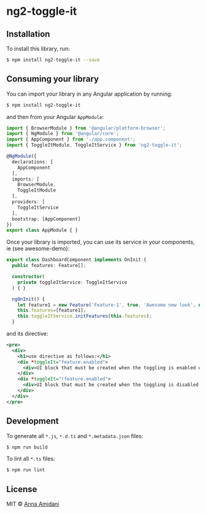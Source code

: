 # ng2-toggle-it

## Installation

To install this library, run:

```bash
$ npm install ng2-toggle-it --save
```

## Consuming your library

You can import your library in any Angular application by running:

```bash
$ npm install ng2-toggle-it
```

and then from your Angular `AppModule`:

```typescript
import { BrowserModule } from '@angular/platform-browser';
import { NgModule } from '@angular/core';
import { AppComponent } from './app.component';
import { ToggleItModule, ToggleItService } from 'ng2-toggle-it';

@NgModule({
  declarations: [
    AppComponent
  ],
  imports: [
    BrowserModule,
    ToggleItModule
  ],
  providers: [
    ToggleItService
  ],
  bootstrap: [AppComponent]
})
export class AppModule { }
```

Once your library is imported, you can use its service in your components, ie (see awesome-demo):

```typescript
export class DashboardComponent implements OnInit {
  public features: Feature[];

  constructor(
    private toggleItService: ToggleItService
  ) { }

  ngOnInit() {
    let feature1 = new Feature('Feature-1', true, 'Awesome new look', new Date('2017-01-12'));
    this.features=[feature1];
    this.toggleItService.initFeatures(this.features);
  }
```

and its directive:

```xml
<pre>
  <div>
    <h1>use directive as follows:</h1>
    <div *toggleIt="feature.enabled">
      <div>UI block that must be created when the toggling is enabled on the feature</div>
    </div>
    <div *toggleIt="!feature.enabled">
      <div>UI block that must be created when the toggling is disabled on the feature</div>
    </div>
  </div>
</pre>
```

## Development

To generate all `*.js`, `*.d.ts` and `*.metadata.json` files:

```bash
$ npm run build
```

To lint all `*.ts` files:

```bash
$ npm run lint
```

## License

MIT © [Anna Amidani](mailto:an5tash@gmail.com)
